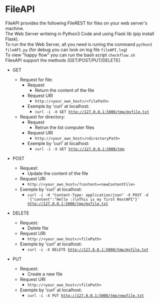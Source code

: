 # FileAPI
FileAPI provides the following FileREST for files on your web server's machine.
<br>
The Web Server writeing in Python3 Code and using Flask lib (pip install Flask).
<br>
To run the the Web Server, all you need is runing the command <code>python3 fileAPI.py</code> (for debug you can look on log file <code>fileAPI.log</code>)
<br>
To view "happy flow" you can run the bash script <code>checkflow.sh</code>
<br>
FilesAPI support the methods (GET/POST/PUT/DELETE)
  * GET
    - Request for file:
      - Request
        - Return the content of the file 
      - Request URI 
        - <code>http://<your_own_host>/\<filePath\></code>
      - Exemple by 'curl' at localhost:
        - <code>curl -i -X GET http://127.0.0.1:5000/tmp/myfile.txt</code>
    - Request for directory:
      - Request
        - Retrun the list computer files
      - Request URI 
        - <code>http://<your_own_host>/\<directoryPath\></code>
      - Exemple by 'curl' at localhost:
        - <code>curl -i -X GET http://127.0.0.1:5000/tmp</code>

  * POST
    - Request:
      - Update the content of the file
    - Request URI
       - <code>http://<your_own_host>/<filePath>?content=\<newContentFile\></code>
    - Exemple by 'curl' at localhost:
       - <code>curl -i -H "Content-Type: application/json" -X POST -d '{"content":"Hello :)\nThis is my first RestAPI"}' http://127.0.0.1:5000/tmp/myfile.txt</code>

  * DELETE
    - Request:
      - Delete file
    - Request URI 
      - <code>http://<your_own_host>/\<filePath\></code>
    - Exemple by 'curl' at localhost:
      - <code>curl -i -X DELETE http://127.0.0.1:5000/tmp/myfile.txt</code>
  
  * PUT
    - Request:
      - Create a new file
    - Request URI 
      - <code>http://<your_own_host>/\<filePath\></code>
    - Exemple by 'curl' at localhost:
      - <code>curl -i -X PUT http://127.0.0.1:5000/tmp/newfile.txt</code>

 

